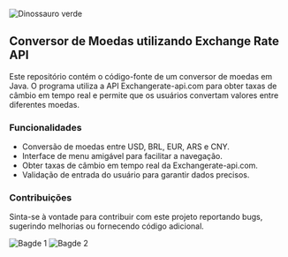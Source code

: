 ![Dinossauro verde](https://github.com/natashaaoliveira/Challenge-Alura-Conversor-de-Moedas/assets/140986828/79bae18a-187d-4afb-b165-c3b93e5c384d)
## Conversor de Moedas utilizando Exchange Rate API

Este repositório contém o código-fonte de um conversor de moedas em Java. O programa utiliza a API Exchangerate-api.com para obter taxas de câmbio em tempo real e permite que os usuários convertam valores entre diferentes moedas.

### Funcionalidades

* Conversão de moedas entre USD, BRL, EUR, ARS e CNY.
* Interface de menu amigável para facilitar a navegação.
* Obter taxas de câmbio em tempo real da Exchangerate-api.com.
* Validação de entrada do usuário para garantir dados precisos.

### Contribuições

Sinta-se à vontade para contribuir com este projeto reportando bugs, sugerindo melhorias ou fornecendo código adicional.

![Bagde 1](https://img.shields.io/badge/Java-ED8B00?style=for-the-badge&logo=openjdk&logoColor=white)
![Bagde 2](https://img.shields.io/github/followers/{https://github.com/natashaaoliveira}.svg?style=social&label=Follow&maxAge=2592000)

